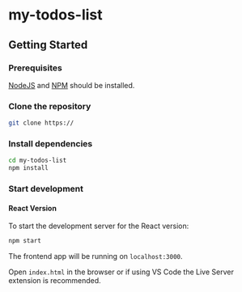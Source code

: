 # my-todos-list

## Getting Started
### Prerequisites
[NodeJS](https://nodejs.org/en/) and [NPM](https://www.npmjs.com/) should be installed.

### Clone the repository

```sh
git clone https://
```

### Install dependencies

```sh
cd my-todos-list
npm install
```

### Start development


#### React Version

To start the development server for the React version:

```sh
npm start
```

The frontend app will be running on `localhost:3000`.



Open `index.html` in the browser or if using VS Code the Live Server extension is recommended.

